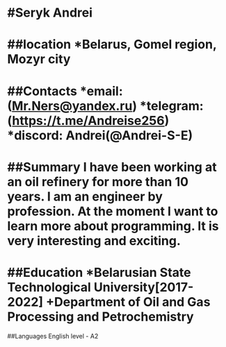 #Seryk Andrei
================
##location
*Belarus, Gomel region, Mozyr city
==============================
##Contacts
*email: (Mr.Ners@yandex.ru)
*telegram: (https://t.me/Andreise256)
*discord:  Andrei(@Andrei-S-E)
=============================
##Summary
I have been working at an oil refinery for more than 10 years. I am an engineer by profession. At the moment I want to learn more about programming. It is very interesting and exciting.
===============================
##Education
*Belarusian State Technological University[2017-2022]
+Department of Oil and Gas Processing and Petrochemistry
======================================
##Languages
English level - A2
